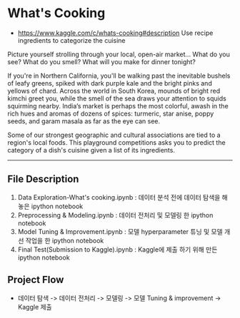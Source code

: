 # What's Cooking
* https://www.kaggle.com/c/whats-cooking#description
Use recipe ingredients to categorize the cuisine

Picture yourself strolling through your local, open-air market... What do you see? What do you smell? What will you make for dinner tonight?

If you're in Northern California, you'll be walking past the inevitable bushels of leafy greens, spiked with dark purple kale and the bright pinks and yellows of chard. Across the world in South Korea, mounds of bright red kimchi greet you, while the smell of the sea draws your attention to squids squirming nearby. India’s market is perhaps the most colorful, awash in the rich hues and aromas of dozens of spices: turmeric, star anise, poppy seeds, and garam masala as far as the eye can see.

Some of our strongest geographic and cultural associations are tied to a region's local foods. This playground competitions asks you to predict the category of a dish's cuisine given a list of its ingredients. 

---

## File Description
1. Data Exploration-What's cooking.ipynb : 데이터 분석 전에 데이터 탐색을 해 놓은 ipython notebook
2. Preprocessing & Modeling.ipynb	: 데이터 전처리 및 모델링 한 ipython notebook
3. Model Tuning & Improvement.ipynb	: 모델 hyperparameter 튜닝 및 모델 개선 작업을 한 ipython notebook
4. Final Test(Submission to Kaggle).ipynb : Kaggle에 제출 하기 위해 만든 ipython notebook

## Project Flow

* 데이터 탐색 -> 데이터 전처리 -> 모델링 -> 모델 Tuning & improvement -> Kaggle 제출
